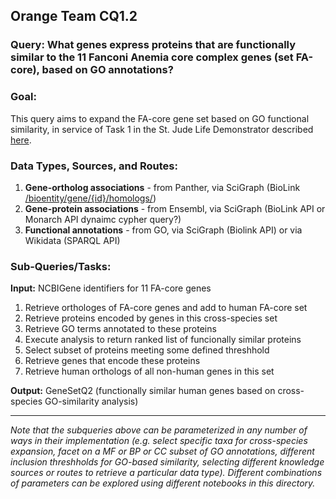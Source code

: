 ## Orange Team CQ1.2

### Query:  What genes express proteins that are functionally similar to the 11 Fanconi Anemia core complex genes (set FA-core), based on GO annotations?

### Goal:
This query aims to expand the FA-core gene set based on GO functional similarity, in service of Task 1 in the St. Jude Life Demonstrator described [here](https://github.com/NCATS-Tangerine/cq-notebooks/wiki/St.-Judes-FA-Demonstrator).
  
### Data Types, Sources, and Routes:
1. **Gene-ortholog associations** - from Panther, via SciGraph (BioLink [/bioentity/gene/{id}/homologs/](https://api.monarchinitiative.org/api/#!/bioentity/get_gene_homolog_associations))
2. **Gene-protein associations** -  from Ensembl, via SciGraph (BioLink API or Monarch API dynaimc cypher query?)
3. **Functional annotations** - from GO, via SciGraph (Biolink API) or via Wikidata (SPARQL API)
  
### Sub-Queries/Tasks:
   
**Input:** NCBIGene identifiers for 11 FA-core genes
  1. Retrieve orthologes of FA-core genes and add to human FA-core set  
  2. Retrieve proteins encoded by genes in this cross-species set   
  3. Retrieve GO terms annotated to these proteins  
  4. Execute analysis to return ranked list of funcionally similar proteins 
  5. Select subset of proteins meeting some defined threshhold  
  6. Retrieve genes that encode these proteins  
  7. Retrieve human orthologs of all non-human genes in this set  

**Output:** GeneSetQ2 (functionally similar human genes based on cross-species GO-similarity analysis)

--------

*Note that the subqueries above can be parameterized in any number of ways in their implementation (e.g. select specific taxa  for cross-species expansion, facet on a MF or BP or CC subset of GO annotations, different inclusion threshholds for GO-based similarity, selecting different knowledge sources or routes to retrieve a particular data type). Different combinations of parameters can be explored using different notebooks in this directory.*


	


